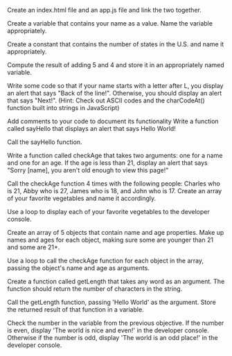 Create an index.html file and an app.js file and link the two together.

Create a variable that contains your name as a value. Name the variable appropriately.

Create a constant that contains the number of states in the U.S. and name it appropriately.

Compute the result of adding 5 and 4 and store it in an appropriately named variable.

Write some code so that if your name starts with a letter after L, you display an alert that says "Back of the line!". Otherwise, you should display an alert that says "Next!". (Hint: Check out ASCII codes and the charCodeAt() function built into strings in JavaScript)

Add comments to your code to document its functionality
Write a function called sayHello that displays an alert that says Hello World!

Call the sayHello function.

Write a function called checkAge that takes two arguments: one for a name and one for an age. If the age is less than 21, display an alert that says "Sorry [name], you aren't old enough to view this page!"

Call the checkAge function 4 times with the following people: Charles who is 21, Abby who is 27, James who is 18, and John who is 17.
Create an array of your favorite vegetables and name it accordingly.

Use a loop to display each of your favorite vegetables to the developer console.

Create an array of 5 objects that contain name and age properties. Make up names and ages for each object, making sure some are younger than 21 and some are 21+.

Use a loop to call the checkAge function for each object in the array, passing the object's name and age as arguments.

Create a function called getLength that takes any word as an argument. The function should return the number of characters in the string.

Call the getLength function, passing 'Hello World' as the argument. Store the returned result of that function in a variable.

Check the number in the variable from the previous objective. If the number is even, display 'The world is nice and even!' in the developer console. Otherwise if the number is odd, display 'The world is an odd place!' in the developer console.